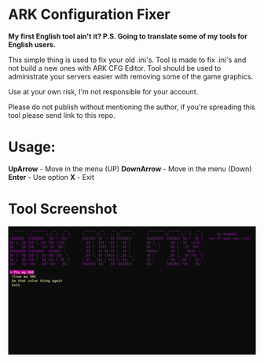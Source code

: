 # ARK Configuration Fixer

**My first English tool ain't it? P.S. Going to translate some of my tools for English users.**

This simple thing is used to fix your old .ini's.
Tool is made to fix .ini's and not build a new ones with ARK CFG Editor.
Tool should be used to administrate your servers easier with removing some of the game graphics.

Use at your own risk, I'm not responsible for your account.

Please do not publish without mentioning the author, if you're spreading this tool please send link to this repo.

# Usage:

**UpArrow** - Move in the menu (UP)
**DownArrow** - Move in the menu (Down)
**Enter** - Use option
**X** - Exit

# Tool Screenshot

![](/imageee.png?raw=true)
